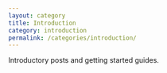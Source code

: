 ```yaml
---
layout: category
title: Introduction
category: introduction
permalink: /categories/introduction/
---
```


Introductory posts and getting started guides.